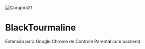 ![Curupira21](https://raw.githubusercontent.com/bemficagama/curupira21/master/logo/curupira21.png)
# BlackTourmaline
Extensão para Google Chrome de Controle Parental com backend
